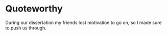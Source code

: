 # Quoteworthy
During our dissertation my friends lost motivation to go on, so I made sure to push us through.
